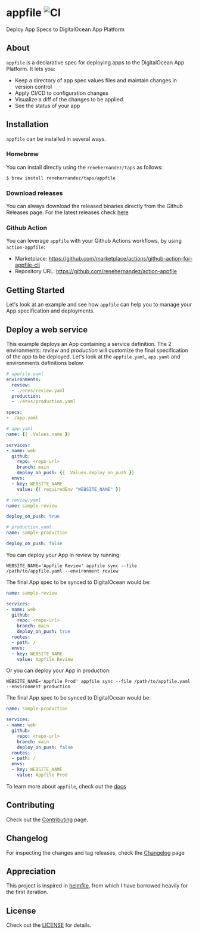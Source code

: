 # appfile ![CI](https://github.com/renehernandez/appfile/workflows/CI/badge.svg)

Deploy App Specs to DigitalOcean App Platform

## About

`appfile` is a declarative spec for deploying apps to the DigitalOcean App Platform. It lets you:

* Keep a directory of app spec values files and maintain changes in version control
* Apply CI/CD to configuration changes
* Visualize a diff of the changes to be applied
* See the status of your app

## Installation

`appfile` can be installed in several ways.

### Homebrew

You can install directly using the `renehernandez/taps` as follows:

```shell
$ brew install renehernandez/taps/appfile
```

### Download releases

You can always download the released binaries directly from the Github Releases page. For the latest releases check [here](https://github.com/renehernandez/appfile/releases)

### Github Action

You can leverage `appfile` with your Github Actions workflows, by using `action-appfile`:

* Marketplace: https://github.com/marketplace/actions/github-action-for-appfile-cli
* Repository URL: https://github.com/renehernandez/action-appfile

## Getting Started

Let's look at an example and see how `appfile` can help you to manage your App specification and deployments.

## Deploy a web service

This example deploys an App containing a service definition. The 2 environments: *review* and *production* will customize the final specification of the app to be deployed. Let's look at the `appfile.yaml`, `app.yaml` and environments definitions below.

```yaml
# appfile.yaml
environments:
  review:
  - ./envs/review.yaml
  production:
  - ./envs/production.yaml

specs:
- ./app.yaml
```

```yaml
# app.yaml
name: {{ .Values.name }}

services:
- name: web
  github:
    repo: <repo-url>
    branch: main
    deploy_on_push: {{ .Values.deploy_on_push }}
  envs:
  - key: WEBSITE_NAME
    value: {{ requiredEnv "WEBSITE_NAME" }}
```

```yaml
# review.yaml
name: sample-review

deploy_on_push: true
```

```yaml
# production.yaml
name: sample-production

deploy_on_push: false
```

You can deploy your App in review by running:

```console
WEBSITE_NAME='Appfile Review' appfile sync --file /path/to/appfile.yaml --environment review
```

The final App spec to be synced to DigitalOcean would be:

```yaml
name: sample-review

services:
- name: web
  github:
    repo: <repo-url>
    branch: main
    deploy_on_push: true
  routes:
  - path: /
  envs:
  - key: WEBSITE_NAME
    value: Appfile Review
```

Or you can deploy your App in production:

```console
WEBSITE_NAME='Appfile Prod' appfile sync --file /path/to/appfile.yaml --environment production
```

The final App spec to be synced to DigitalOcean would be:

```yaml
name: sample-production

services:
- name: web
  github:
    repo: <repo-url>
    branch: main
    deploy_on_push: false
  routes:
  - path: /
  envs:
  - key: WEBSITE_NAME
    value: Appfile Prod
```

To learn more about `appfile`, check out the [docs](https://renehernandez.github.io/appfile/latest)

## Contributing

Check out the [Contributing](docs/CONTRIBUTING.md) page.

## Changelog

For inspecting the changes and tag releases, check the [Changelog](CHANGELOG.md) page

## Appreciation

This project is inspired in [helmfile](https://github.com/roboll/helmfile), from which I have borrowed heavily for the first iteration.

## License

Check out the [LICENSE](LICENSE) for details.
